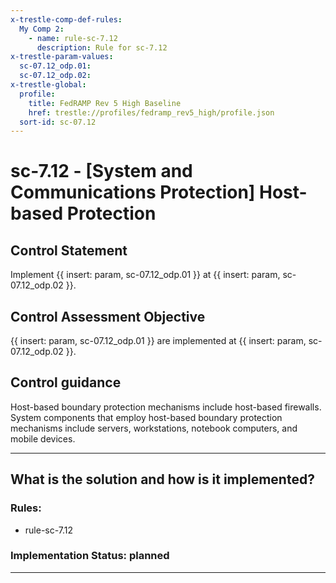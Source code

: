 ```yaml
---
x-trestle-comp-def-rules:
  My Comp 2:
    - name: rule-sc-7.12
      description: Rule for sc-7.12
x-trestle-param-values:
  sc-07.12_odp.01:
  sc-07.12_odp.02:
x-trestle-global:
  profile:
    title: FedRAMP Rev 5 High Baseline
    href: trestle://profiles/fedramp_rev5_high/profile.json
  sort-id: sc-07.12
---
```


# sc-7.12 - \[System and Communications Protection\] Host-based Protection

## Control Statement

Implement {{ insert: param, sc-07.12_odp.01 }} at {{ insert: param, sc-07.12_odp.02 }}.

## Control Assessment Objective

{{ insert: param, sc-07.12_odp.01 }} are implemented at {{ insert: param, sc-07.12_odp.02 }}.

## Control guidance

Host-based boundary protection mechanisms include host-based firewalls. System components that employ host-based boundary protection mechanisms include servers, workstations, notebook computers, and mobile devices.

______________________________________________________________________

## What is the solution and how is it implemented?

<!-- For implementation status enter one of: implemented, partial, planned, alternative, not-applicable -->

<!-- Note that the list of rules under ### Rules: is read-only and changes will not be captured after assembly to JSON -->

<!-- Add control implementation description here for control: sc-7.12 -->

### Rules:

  - rule-sc-7.12

### Implementation Status: planned

______________________________________________________________________
